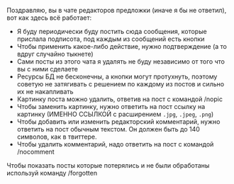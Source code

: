 Поздравляю, вы в чате редакторов предложки (иначе я бы не ответил), вот как здесь всё работает:

- Я буду периодически буду постить сюда сообщения, которые прислала подписота, под каждым из сообщений есть кнопки
- Чтобы применить какое-либо действие, нужно подтверждение (а то вдруг случайно тыкнете)
- Сами посты из этого чата я удалять не буду независимо от того что вы с ними сделаете
- Ресурсы БД не бесконечны, а кнопки могут протухнуть, поэтому советую не затягивать с решением по каждому из постов и сильно их не накапливать
- Картинку поста можно удалить, ответив на пост с командой /nopic
- Чтобы заменить картинку, нужно ответить на пост ссылку на картинку (ИМЕННО ССЫЛКОЙ с расширением `.jpg`, `.jpeg`, `.png`)
- Чтобы добавить или изменить редакторский комментарий, нужно ответить на пост обычным текстом. Он должен быть до 140 символов, как в твиттере.
- Чтобы удалить комментарий, надо ответить на пост с командой /nocomment

Чтобы показать посты которые потерялись и не были обработаны используй команду /forgotten